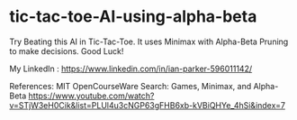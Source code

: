 # tic-tac-toe-AI-using-alpha-beta
Try Beating this AI in Tic-Tac-Toe. It uses Minimax with Alpha-Beta Pruning to make decisions. Good Luck!

My LinkedIn : https://www.linkedin.com/in/ian-parker-596011142/

References:
MIT OpenCourseWare
Search: Games, Minimax, and Alpha-Beta
https://www.youtube.com/watch?v=STjW3eH0Cik&list=PLUl4u3cNGP63gFHB6xb-kVBiQHYe_4hSi&index=7
